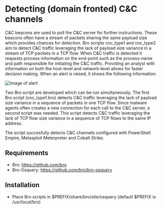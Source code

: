# Detecting (domain fronted) C&C channels

C&C beacons are used to poll the C&C server for further instructions. These beacons often have a stream of packets sharing the same payload size which provides chances for detection. Bro scripts cnc_type1 and cnc_type2 aim to detect C&C traffic leveraging the lack of payload size variance in a stream of TCP packets in a TCP flow. When C&C traffic is detected it requests process information on the end-point such as the process-name and path responsible for initiating the C&C traffic. Providing an analyst with information on both the host-level and network-level allows for faster decision making. When an alert is raised, it shows the following information:

![Image of alert](https://github.com/sjosz/CnC-detection/images/alert.png)

Two Bro script are developed which can be run simultaneously. The first Bro script (cnc_type1.bro) detects C&C traffic leveraging the lack of payload size variance in a sequence of packets in one TCP flow. Since malware agents often creates a new connection for each call to the C&C server, a second script was needed. This script detects C&C traffic leveraging the lack of TCP flow size variance in a sequence of TCP flows to the same IP address.

The script succesfully detects C&C channels configured with PowerShell Empire, Metasploit Meterpreter and Cobalt Strike.

## Requirements
- Bro: https://github.com/bro
- Bro-Osquery: https://github.com/bro/bro-osquery

## Installation
- Place Bro scripts in $PREFIX/share/bro/site/osquery (default $PREFIX is /usr/local/bro)
